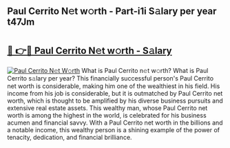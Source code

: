 ## Paul Cerrito N𝚎t w𝚘rth - Part-i1i S𝚊lary per year t47Jm

# <h2><a href="http://gc4mpyg.nevu.top/?p=Paul+Cerrito">🔗 👉🔴 Paul Cerrito N𝚎t w𝚘rth - S𝚊lary</a></h2>

[![Paul Cerrito N𝚎t W𝚘rth](https://i.imgur.com/Oavwk0R.jpeg)](http://gc4mpyg.nevu.top/?p=Paul+Cerrito)
What is Paul Cerrito n𝚎t w𝚘rth? What is Paul Cerrito s𝚊lary per year?
This financially successful person's Paul Cerrito net worth is considerable, making him one of the wealthiest in his field. His income from his job is considerable, but it is outmatched by Paul Cerrito net worth, which is thought to be amplified by his diverse business pursuits and extensive real estate assets. This wealthy man, whose Paul Cerrito net worth is among the highest in the world, is celebrated for his business acumen and financial savvy. With a Paul Cerrito net worth in the billions and a notable income, this wealthy person is a shining example of the power of tenacity, dedication, and financial brilliance.

